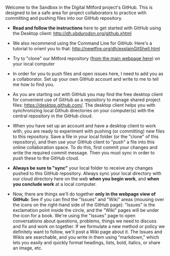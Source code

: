 Welcome to the Sandbox in the Digital Mitford project's GitHub. 
This is designed to be a safe area for project collaborators to practice with committing and pushing files into our GitHub repository. 

* **Read and follow the instructions** here to get started with GitHub using the Desktop client: http://dh.obdurodon.org/github.xhtml
* We also recommend using the Command Line for GitHub: Here's a tutorial to orient you to that: http://newtfire.org/dh/explainGitShell.html

* Try to "clone" our Mitford repository ([from the main webpage here](https://github.com/ebeshero/mitford/)) on your local computer 
* In order for you to push files and open issues here, I need to add you as a collaborator. Set up your own GitHub account and write to me to tell me how to find you.
* As you are starting out with GitHub you may find the free desktop client for convenient use of GitHub as a repository to manage shared project files: https://desktop.github.com/. The desktop client helps you with synchronizing local Github directories on your computer(s) with the central repository in the GitHub cloud.
* When you have set up an account and have a desktop client to work with, you are ready to experiment with pushing (or committing) new files to this repository. Save a file in your local folder (or the "clone" of this repository), and then use your GitHub client to "push" a file into this online collaboration space. To do this, first commit your changes and write the required commit message. Then you must sync in order to push these to the GitHub cloud.

* **Always be sure to "sync"** your local folder to receive any changes pushed to this GitHub repository. Always sync your local directory with our cloud directory here on the web **when you begin work**, and **when you conclude work** at a local computer.

* Now, there are things we'll do together **only in the webpage view of GitHub:** See if you can find the "Issues" and "Wiki" areas (mousing over the icons on the right-hand side of the GitHub page): "Issues" is the exclamation point inside the circle, and the "Wiki" pages will be under the icon for a book. We're using the "Issues" page to open conversations about questions, problems, things we need to discuss and fix and work on together. If we formulate a new method or policy we definitely want to follow, we'll post a Wiki page about it. The Issues and Wikis are searchable, and you write in them using "markdown," which lets you easily and quickly format headings, lists, bold, italics, or share an image, etc. 
